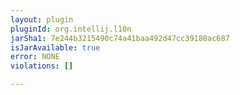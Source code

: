 ```yaml
---
layout: plugin
pluginId: org.intellij.l10n
jarSha1: 7e244b3215490c74a41baa492d47cc39180ac687
isJarAvailable: true
error: NONE
violations: []

---
```

